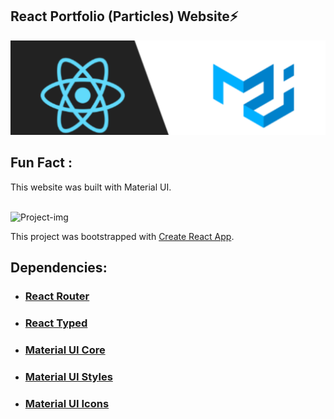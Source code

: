 ## React Portfolio (Particles) Website⚡

<img src='./src/assets/images/banner.png' generator alt='banner'>

## Fun Fact :

This website was built with Material UI.

<br />

<img src='https://user-images.githubusercontent.com/34863222/90825278-51f62580-e356-11ea-96ba-a5131e049b36.gif' alt='Project-img' margin="auto" width='auto-fit'>

This project was bootstrapped with [Create React App](https://github.com/facebook/create-react-app).

## Dependencies:

- ### [React Router](https://www.npmjs.com/package/react-router)
- ### [React Typed](https://www.npmjs.com/package/react-typed)
- ### [Material UI Core](https://material-ui.com/)
- ### [Material UI Styles](https://material-ui.com/styles/basics/)
- ### [Material UI Icons](https://material-ui.com/components/material-icons/)

